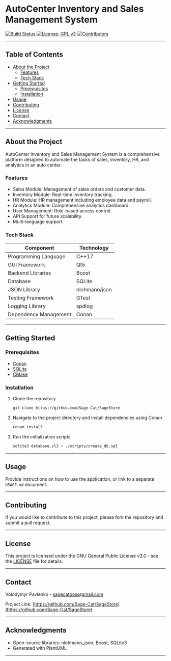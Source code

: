 # AutoCenter Inventory and Sales Management System

[![Build Status](https://img.shields.io/badge/build-passing-brightgreen)](LINK_TO_BUILD)
[![License: GPL v3](https://img.shields.io/badge/License-GPL%20v3-blue.svg)](https://www.gnu.org/licenses/gpl-3.0)
[![Contributors](https://img.shields.io/github/contributors/Sage-Cat/SageStore)](https://github.com/Sage-Cat/SageStore/contributors)

---

## Table of Contents

- [About the Project](#about-the-project)
  - [Features](#features)
  - [Tech Stack](#tech-stack)
- [Getting Started](#getting-started)
  - [Prerequisites](#prerequisites)
  - [Installation](#installation)
- [Usage](#usage)
- [Contributing](#contributing)
- [License](#license)
- [Contact](#contact)
- [Acknowledgments](#acknowledgments)

---

## About the Project

AutoCenter Inventory and Sales Management System is a comprehensive platform designed to automate the tasks of sales, inventory, HR, and analytics in an auto center.

### Features

- Sales Module: Management of sales orders and customer data.
- Inventory Module: Real-time inventory tracking.
- HR Module: HR management including employee data and payroll.
- Analytics Module: Comprehensive analytics dashboard.
- User Management: Role-based access control.
- API Support for future scalability.
- Multi-language support.

### Tech Stack

| Component             | Technology    |
| --------------------- | ------------- |
| Programming Language  | C++17         |
| GUI Framework         | Qt5           |
| Backend Libraries     | Boost         |
| Database              | SQLite        |
| JSON Library          | nlohmann/json |
| Testing Framework     | GTest         |
| Logging Library       | spdlog        |
| Dependency Management | Conan         |

---

## Getting Started

### Prerequisites

- [Conan](https://conan.io/)
- [SQLite](https://www.sqlite.org/index.html)
- [CMake](https://cmake.org/)

### Installation

1. Clone the repository
   ```bash
   git clone https://github.com/Sage-Cat/SageStore
   ```
2. Navigate to the project directory and install dependencies using Conan
   ```bash
   conan install .
   ```
3. Run the initialization scripts
   ```bash
   sqlite3 database.sl3 < ./scripts/create_db.sql
   ```

---

## Usage

Provide instructions on how to use the application, or link to a separate `USAGE.md` document.

---

## Contributing

If you would like to contribute to this project, please fork the repository and submit a pull request.

---

## License

This project is licensed under the GNU General Public License v3.0 - see the [LICENSE](LICENSE) file for details.

---

## Contact

Volodymyr Pavlenko - sagecatbox@gmail.com

Project Link: [https://github.com/Sage-Cat/SageStore](https://github.com/Sage-Cat/SageStore)

---

## Acknowledgments

- Open-source libraries: nlohmann_json, Boost, SQLite3
- Generated with PlantUML

---
